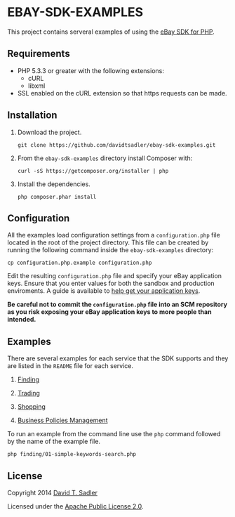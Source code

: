 # EBAY-SDK-EXAMPLES

This project contains serveral examples of using the [eBay SDK for PHP](https://github.com/davidtsadler/ebay-sdk).

## Requirements

  - PHP 5.3.3 or greater with the following extensions:
    - cURL
    - libxml
  - SSL enabled on the cURL extension so that https requests can be made.

## Installation

1. Download the project.

   ```
   git clone https://github.com/davidtsadler/ebay-sdk-examples.git
   ```

1. From the `ebay-sdk-examples` directory install Composer with:

   ```
   curl -sS https://getcomposer.org/installer | php
   ```

1. Install the dependencies.

   ```
   php composer.phar install
   ```

## Configuration

All the examples load configuration settings from a `configuration.php` file located in the root of the project directory. This file can be created by running the following command inside the `ebay-sdk-examples` directory:

   ```
   cp configuration.php.example configuration.php
   ```

Edit the resulting `configuration.php` file and specify your eBay application keys. Ensure that you enter values for both the sandbox and production enviroments. A guide is available to [help get your application keys](http://devbay.net/sdk/guides/application-keys/).

**Be careful not to commit the `configuration.php` file into an SCM repository as you risk exposing your eBay application keys to more people than intended.**

## Examples

There are several examples for each service that the SDK supports and they are listed in the `README` file for each service.

1. [Finding](https://github.com/davidtsadler/ebay-sdk-examples/blob/master/finding/README.md)

1. [Trading](https://github.com/davidtsadler/ebay-sdk-examples/blob/master/trading/README.md)

1. [Shopping](https://github.com/davidtsadler/ebay-sdk-examples/blob/master/shopping/README.md)

1. [Business Policies Management](https://github.com/davidtsadler/ebay-sdk-examples/blob/master/business-policies-management/README.md)

To run an example from the command line use the `php` command followed by the name of the example file. 

```
php finding/01-simple-keywords-search.php
```

## License

Copyright 2014 [David T. Sadler](http://twitter.com/davidtsadler)

Licensed under the [Apache Public License 2.0](http://www.apache.org/licenses/LICENSE-2.0.html).
